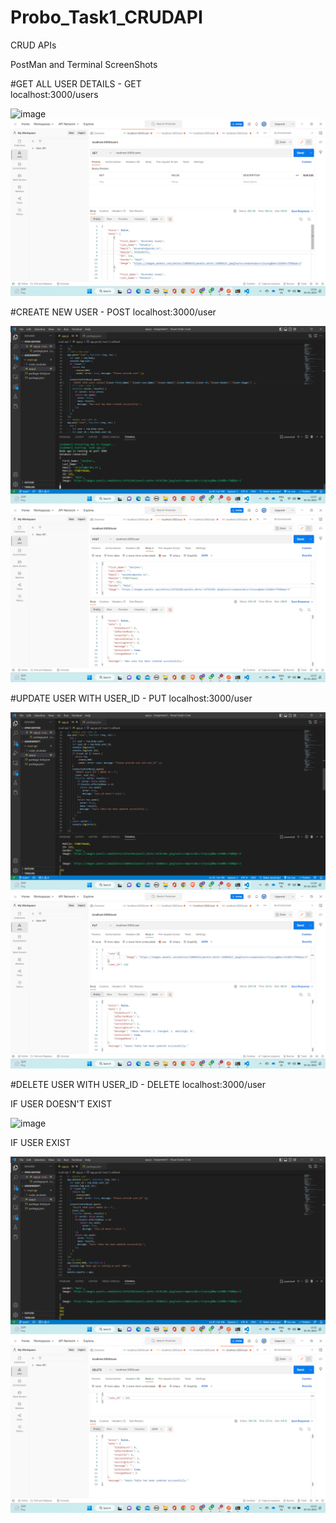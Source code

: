 # Probo_Task1_CRUDAPI

CRUD APIs

PostMan and Terminal ScreenShots

#GET ALL USER DETAILS - GET  
localhost:3000/users

![image](https://user-images.githubusercontent.com/121946959/210727261-76e0afa7-26ef-4fc8-b420-f0da0e329cfe.png)
![image](https://github.com/devender-intern-probo/Probo_Task1_CRUDAPI/blob/main/crud-api/img/SS2.png)


#CREATE NEW USER - POST
localhost:3000/user

![image](https://github.com/devender-intern-probo/Probo_Task1_CRUDAPI/blob/main/crud-api/img/SS3.png)
![image](https://github.com/devender-intern-probo/Probo_Task1_CRUDAPI/blob/main/crud-api/img/SS4.png)

#UPDATE USER WITH USER_ID - PUT
localhost:3000/user

![image](https://github.com/devender-intern-probo/Probo_Task1_CRUDAPI/blob/main/crud-api/img/SS5.png)
![image](https://github.com/devender-intern-probo/Probo_Task1_CRUDAPI/blob/main/crud-api/img/SS6.png)

#DELETE USER WITH USER_ID - DELETE
localhost:3000/user

IF USER DOESN'T EXIST

![image](https://user-images.githubusercontent.com/121946959/210729128-5a5ff16c-d235-4e04-b838-9a2280f95a33.png)

IF USER EXIST

![image](https://github.com/devender-intern-probo/Probo_Task1_CRUDAPI/blob/main/crud-api/img/SS8.png)
![image](https://github.com/devender-intern-probo/Probo_Task1_CRUDAPI/blob/main/crud-api/img/SS10.png)





